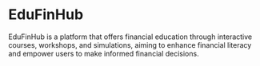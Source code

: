 # EduFinHub
EduFinHub is a platform that offers financial education through interactive courses, workshops, and simulations, aiming to enhance financial literacy and empower users to make informed financial decisions.
